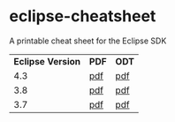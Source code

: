 eclipse-cheatsheet
==================

A printable cheat sheet for the Eclipse SDK

<table>
  <tr>
    <td><b>Eclipse Version</b></td>
    <td><b>PDF</b></td>
    <td><b>ODT</b></td>
  </tr>
  <tr>
    <td>4.3</td>
    <td><a href="https://github.com/pellaton/eclipse-cheatsheet/raw/master/eclipse4.3/eclipse-shortcuts-4.3.0.pdf">pdf</a></td>
    <td><a href="https://github.com/pellaton/eclipse-cheatsheet/raw/master/eclipse4.3/eclipse-shortcuts-4.3.0.odt">pdf</a></td>
  </tr>
  <tr>
    <td>3.8</td>
    <td><a href="https://github.com/pellaton/eclipse-cheatsheet/raw/master/eclipse3.8/eclipse-shortcuts-3.8.0.pdf">pdf</a></td>
    <td><a href="https://github.com/pellaton/eclipse-cheatsheet/raw/master/eclipse3.8/eclipse-shortcuts-3.8.0.odt">pdf</a></td>
  </tr>
  <tr>
    <td>3.7</td>
    <td><a href="https://github.com/pellaton/eclipse-cheatsheet/raw/master/eclipse3.7/eclipse-shortcuts-3.7.0.pdf">pdf</a></td>
    <td><a href="https://github.com/pellaton/eclipse-cheatsheet/raw/master/eclipse3.7/eclipse-shortcuts-3.7.0.odt">pdf</a></td>
  </tr>
</table>


